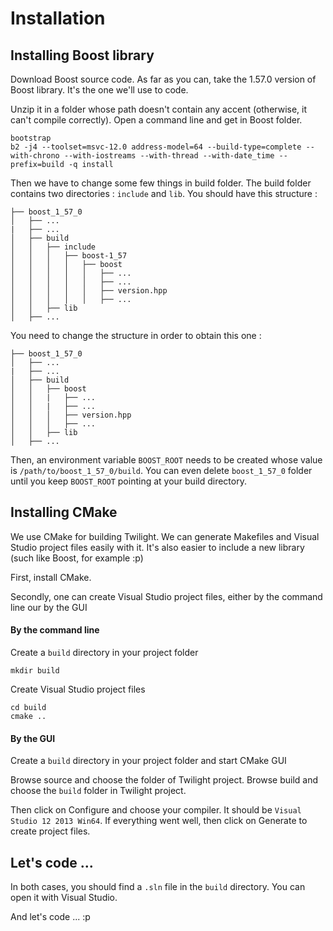 # Installation

## Installing Boost library

Download Boost source code. As far as you can, take the 1.57.0 version of Boost library. It's the one we'll use to code.

Unzip it in a folder whose path doesn't contain any accent (otherwise, it can't compile correctly). Open a command line and get in Boost folder.

    bootstrap
    b2 -j4 --toolset=msvc-12.0 address-model=64 --build-type=complete --with-chrono --with-iostreams --with-thread --with-date_time --prefix=build -q install

Then we have to change some few things in build folder. The build folder contains two directories : `include` and `lib`. You should have this structure :

```
├── boost_1_57_0
│   ├── ...
|   ├── ...
│   ├── build
│   │   ├── include
│   │   │   ├── boost-1_57
│   │   │   │   ├── boost
│   │   │   │   │   ├── ...
│   │   │   │   │   ├── ...
│   │   │   │   │   ├── version.hpp
│   │   │   │   │   ├── ...
│   │   ├── lib
│   ├── ...
```

You need to change the structure in order to obtain this one :

```
├── boost_1_57_0
│   ├── ...
|   ├── ...
│   ├── build
│   │   ├── boost
│   │   |   ├── ...
│   │   |   ├── ...
│   │   │   ├── version.hpp
│   │   │   ├── ...
│   │   ├── lib
│   ├── ...
```

Then, an environment variable `BOOST_ROOT` needs to be created whose value is `/path/to/boost_1_57_0/build`. You can even delete `boost_1_57_0` folder until you keep `BOOST_ROOT` pointing at your build directory.

## Installing CMake

We use CMake for building Twilight. We can generate Makefiles and Visual Studio project files easily with it. It's also easier to include a new library (such like Boost, for example :p)

First, install CMake.

Secondly, one can create Visual Studio project files, either by the command line our by the GUI

#### By the command line

Create a `build` directory in your project folder

    mkdir build

Create Visual Studio project files

    cd build
    cmake ..

#### By the GUI

Create a `build` directory in your project folder and start CMake GUI

Browse source and choose the folder of Twilight project. Browse build and choose the `build` folder in Twilight project.

Then click on Configure and choose your compiler. It should be `Visual Studio 12 2013 Win64`. If everything went well, then click on Generate to create project files.

## Let's code ...

In both cases, you should find a `.sln` file in the `build` directory. You can open it with Visual Studio.

And let's code ... :p

